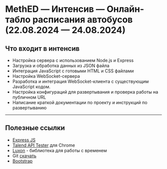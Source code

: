 # MethED — Интенсив — Онлайн-табло расписания автобусов (22.08.2024 — 24.08.2024)

## Что входит в интенсив

- Настройка сервера с использованием Node.js и Express
- Загрузка и обработка данных из JSON файла
- Интеграция JavaScript с готовыми HTML и CSS файлами
- Настройка WebSocket-сервера
- Разработка и интеграция WebSocket-клиента с существующим JavaScript кодом.
- Настройка конфигураций для развертывания и проверка работы на публичном URL
- Написание краткой документации по проекту и инструкций по развертыванию

---

## Полезные ссылки

- [Express JS](https://expressjs.com/)
- [Talend API Tester](https://chromewebstore.google.com/detail/talend-api-tester-free-ed/aejoelaoggembcahagimdiliamlcdmfm) для Chrome
- [Luxon](https://www.npmjs.com/package/luxon) - библиотека для работы с временем
- Git [скачать](https://git-scm.com/)
- [Bootstrap](https://getbootstrap.com/)
